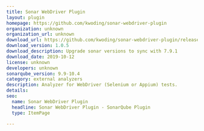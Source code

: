 ```yaml
---
title: Sonar WebDriver Plugin
layout: plugin
homepage: https://github.com/kwoding/sonar-webdriver-plugin
organization: unknown
organization_url: unknown
download_url: https://github.com/kwoding/sonar-webdriver-plugin/releases/download/sonar-webdriver-plugin-1.0.5/sonar-webdriver-plugin-1.0.5.jar
download_version: 1.0.5
download_description: Upgrade sonar versions to sync with 7.9.1
download_date: 2019-10-12
license: unknown
developers: unknown
sonarqube_version: 9.9-10.4
category: external analyzers
description: Analyzer for WebDriver (Selenium or Appium) tests.
details: 
seo:
  name: Sonar WebDriver Plugin
  headline: Sonar WebDriver Plugin - SonarQube Plugin
  type: ItemPage

---
```

